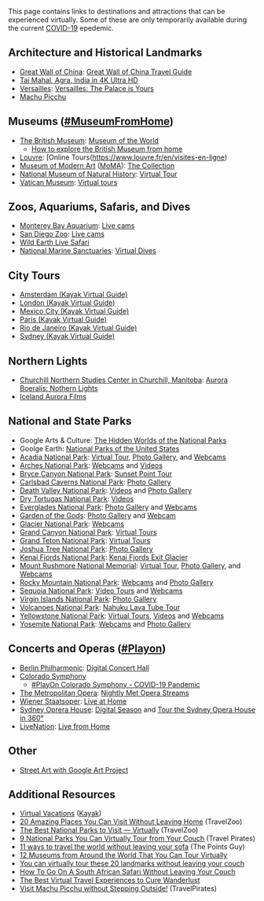 This page contains links to destinations and attractions that can be experienced virtually. Some of these are only temporarily available
during the current [COVID-19](https://www.cdc.gov/coronavirus/2019-nCoV/index.html) epedemic.

## Architecture and Historical Landmarks
* [Great Wall of China](https://www.chinahighlights.com/greatwall/): [Great Wall of China Travel Guide](https://www.thechinaguide.com/destination/great-wall-of-china)
* [Taj Mahal, Agra, India in 4K Ultra HD](https://www.youtube.com/watch?v=665AHTNpf2o)
* [Versailles](http://en.chateauversailles.fr/): [Versailles: The Palace is Yours](https://artsandculture.google.com/project/versailles)
* [Machu Picchu](https://artsandculture.google.com/streetview/santuario-historico-de-machu-picchu-casa-de-los-nobles/aQFExMrHgP-cnQ) 

## Museums ([#MuseumFromHome](https://twitter.com/hashtag/museumfromhome?lang=en))
* [The British Museum](https://blog.britishmuseum.org/): [Museum of the World](https://britishmuseum.withgoogle.com/)
  * [How to explore the British Museum from home](https://blog.britishmuseum.org/how-to-explore-the-british-museum-from-home/)
* [Louvre](https://www.louvre.fr/en): [Online Tours(https://www.louvre.fr/en/visites-en-ligne)
* [Museum of Modern Art](https://www.moma.org/) ([MoMA](https://artsandculture.google.com/partner/moma-the-museum-of-modern-art)): [The Collection](https://www.moma.org/collection/)
* [National Museum of Natural History](https://naturalhistory.si.edu/): [Virtual Tour](https://naturalhistory.si.edu/visit/virtual-tour)
* [Vatican Museum](http://www.museivaticani.va/content/museivaticani/en.html): [Virtual tours](http://www.museivaticani.va/content/museivaticani/en/collezioni/musei/tour-virtuali-elenco.1.html)

## Zoos, Aquariums, Safaris, and Dives
* [Monterey Bay Aquarium](https://www.montereybayaquarium.org/): [Live cams](https://www.montereybayaquarium.org/animals/live-cams)
* [San Diego Zoo](https://animals.sandiegozoo.org/): [Live cams](https://animals.sandiegozoo.org/live-cams)
* [Wild Earth Live Safari](https://www.facebook.com/WildEarthLIVE/videos/904091053345547/)
* [National Marine Sanctuaries](https://sanctuaries.noaa.gov/): [Virtual Dives](https://sanctuaries.noaa.gov/vr/)

## City Tours
* [Amsterdam (Kayak Virtual Guide)](https://www.kayak.com/c/escape/virtual-guides/amsterdam/)
* [London (Kayak Virtual Guide)](https://www.kayak.com/c/escape/virtual-guides/london/)
* [Mexico City (Kayak Virtual Guide)](https://www.kayak.com/c/escape/virtual-guides/mexico-city/)
* [Paris (Kayak Virtual Guide)](https://www.kayak.com/c/escape/virtual-guides/paris/)
* [Rio de Janeiro (Kayak Virtual Guide)](https://www.kayak.com/c/escape/virtual-guides/rio-de-janeiro/)
* [Sydney (Kayak Virtual Guide)](https://www.kayak.com/c/escape/virtual-guides/sydney/)

## Northern Lights
* [Churchill Northern Studies Center in Churchill, Manitoba](https://churchillscience.ca/): [Aurora Boeralis: Nothern Lights](https://explore.org/livecams/aurora-borealis-northern-lights/northern-lights-cam)
* [Iceland Aurora Films](https://vimeo.com/icelandaurorafilms/about)

## National and State Parks
* Google Arts & Culture: [The Hidden Worlds of the National Parks](https://artsandculture.withgoogle.com/en-us/national-parks-service/)
* Goolge Earth: [National Parks of the United States](https://earth.google.com/web/data=CiQSIhIgMzVhNjc1YmQ0NjVjMTFlOTg0Yjg1NTMyNWRjMDk2MzQ)
* [Acadia National Park](https://www.nps.gov/acad/index.htm): [Virtual Tour](https://www.nps.gov/acad/learn/photosmultimedia/virtualtour.htm), [Photo Gallery](https://www.nps.gov/acad/learn/photosmultimedia/photogallery.htm), and [Webcams](https://www.nps.gov/acad/learn/photosmultimedia/webcams.htm)
* [Arches National Park](https://www.nps.gov/arch/index.htm): [Webcams](https://www.nps.gov/arch/learn/photosmultimedia/webcams.htm) and [Videos](https://www.nps.gov/arch/learn/photosmultimedia/multimedia.htm)
* [Bryce Canyon National Park](https://www.nps.gov/brca/index.htm): [Sunset Point Tour](https://artsandculture.withgoogle.com/en-us/national-parks-service/bryce-canyon/sunset-point-tour)
* [Carlsbad Caverns National Park](https://www.nps.gov/cave/index.htm): [Photo Gallery](https://www.nps.gov/cave/learn/photosmultimedia/photogallery.htm)
* [Death Valley National Park](https://www.nps.gov/deva/index.htm): [Videos](https://www.nps.gov/deva/learn/photosmultimedia/videos.htm) and [Photo Gallery](https://www.nps.gov/deva/learn/photosmultimedia/photogallery.htm)
* [Dry Tortugas National Park](https://www.nps.gov/drto/index.htm): [Videos](https://www.nps.gov/drto/learn/photosmultimedia/videos.htm)
* [Everglades National Park](https://www.nps.gov/ever/index.htm): [Photo Gallery](https://www.nps.gov/ever/learn/photosmultimedia/photogallery.htm) and [Webcams](https://www.nps.gov/ever/learn/photosmultimedia/webcams.htm)
* [Garden of the Gods](https://www.gardenofgods.com/): [Photo Gallery](https://www.gardenofgods.com/your-visit/visit1/gallery) and [Webcam](https://www.gardenofgods.com/your-visit-mobile/live-web-cam)
* [Glacier National Park](https://www.nps.gov/glac/index.htm): [Webcams](https://www.nps.gov/glac/learn/photosmultimedia/webcams.htm)
* [Grand Canyon National Park](https://www.nps.gov/grca/index.htm): [Virtual Tours](https://www.nps.gov/grca/learn/photosmultimedia/virtualtour.htm)
* [Grand Teton National Park](https://www.nps.gov/grte/index.htm): [Virtual Tours](https://www.nps.gov/grte/learn/photosmultimedia/virtualtour.htm)
* [Joshua Tree National Park](https://www.nps.gov/jotr/index.htm): [Photo Gallery](https://www.nps.gov/jotr/learn/photosmultimedia/photogallery.htm)
* [Kenai Fjords National Park](https://www.nps.gov/kefj/index.htm): [Kenai Fjords Exit Glacier](https://artsandculture.withgoogle.com/en-us/national-parks-service/kenai-fjords/exit-glacier-tour)
* [Mount Rushmore National Memorial](https://www.nps.gov/moru/index.htm): [Virtual Tour](https://www.nps.gov/moru/learn/photosmultimedia/virtual-tour.htm), [Photo Gallery](https://www.nps.gov/moru/learn/photosmultimedia/photogallery.htm), and [Webcams](https://www.nps.gov/moru/learn/photosmultimedia/webcams.htm)
* [Rocky Mountain National Park](https://www.nps.gov/romo/index.htm): [Webcams](https://www.nps.gov/romo/learn/photosmultimedia/webcams.htm) and [Photo Gallery](https://www.nps.gov/romo/learn/photosmultimedia/photogallery.htm)
* [Sequoia National Park](https://www.nps.gov/seki/index.htm): [Video Tours](https://www.nps.gov/seki/learn/photosmultimedia/ehike.htm) and [Webcams](https://www.nps.gov/seki/learn/photosmultimedia/webcams.htm)
* [Virgin Islands National Park](https://www.nps.gov/viis/index.htm): [Photo Gallery](https://www.nps.gov/viis/learn/photosmultimedia/photo-gallery.htm) 
* [Volcanoes National Park](https://www.nps.gov/havo/index.htm): [Nahuku Lava Tube Tour](https://artsandculture.withgoogle.com/en-us/national-parks-service/hawaii-volcanoes/nahuku-lava-tube-tour)
* [Yellowstone National Park](https://www.nps.gov/yell/index.htm): [Virtual Tours](https://www.nps.gov/yell/learn/photosmultimedia/virtualtours.htm), [Videos](https://www.nps.gov/yell/learn/photosmultimedia/videos.htm) and [Webcams](https://www.nps.gov/yell/learn/photosmultimedia/webcams.htm)
* [Yosemite National Park](https://www.nps.gov/yose/index.htm): [Webcams](https://www.nps.gov/yose/learn/photosmultimedia/webcams.htm) and [Photo Gallery](https://www.nps.gov/yose/learn/photosmultimedia/photogallery.htm)

## Concerts and Operas ([#Playon](https://twitter.com/hashtag/playon))
* [Berlin Philharmonic](https://www.digitalconcerthall.com/en/home): [Digital Concert Hall](https://www.digitalconcerthall.com/en/live)
* [Colorado Symphony](https://coloradosymphony.org/)
  * [#PlayOn Colorado Symphony - COVID-19 Pandemic](https://www.youtube.com/watch?v=p09hpKAv9Jc)
* [The Metropolitan Opera](https://www.metopera.org/): [Nightly Met Opera Streams](https://www.metopera.org/user-information/nightly-met-opera-streams/)
* [Wiener Staatsoper](https://www.wiener-staatsoper.at/en/): [Live at Home](https://www.staatsoperlive.com/)
* [Sydney Oprera House](https://www.sydneyoperahouse.com/): [Digital Season](https://www.sydneyoperahouse.com/digital.html) and [Tour the Sydney Opera House in 360°](https://www.youtube.com/watch?v=_hunddVoMjo)
* [LiveNation](https://www.livenation.com/): [Live from Home](https://www.livenation.com/livefromhome)

## Other
* [Street Art with Google Art Project](https://streetart.withgoogle.com/en/)


## Additional Resources
* [Virtual Vacations](https://www.kayak.com/c/escape/virtual-guides/) ([Kayak](https://www.kayak.com/))
* [20 Amazing Places You Can Visit Without Leaving Home](https://www.travelzoo.com/blog/20-amazing-places-you-can-visit-without-leaving-home/) (TravelZoo)
* [The Best National Parks to Visit — Virtually](https://www.travelzoo.com/blog/the-best-national-parks-to-visit-virtually/) (TravelZoo)
* [9 National Parks You Can Virtually Tour from Your Couch](https://www.travelpirates.com/captains-log/9-national-parks-you-can-virtually-tour_12974) (Travel Pirates)
* [11 ways to travel the world without leaving your sofa](https://thepointsguy.com/guide/travel-from-home-virtual-experiences/) (The Points Guy)
* [12 Museums from Around the World That You Can Tour Virtually](https://www.travelandleisure.com/attractions/museums-galleries/museums-with-virtual-tours)
* [You can virtually tour these 20 landmarks without leaving your couch](https://www.msn.com/en-in/lifestyle/travel/you-can-virtually-tour-these-20-landmarks-without-leaving-your-couch)
* [How To Go On A South African Safari Without Leaving Your Couch](https://www.forbes.com/sites/katherineparkermagyar/2020/03/30/how-to-go-on-a-south-african-safari-without-leaving-your-couch/#7120555f777a)
* [The Best Virtual Travel Experiences to Cure Wanderlust](https://www.buzzfeed.com/annahaines/virtual-travel-experiences)
* [Visit Machu Picchu without Stepping Outside!](https://www.travelpirates.com/captains-log/peru-machu-picchu-visit-from-the-sofa_13011) (TravelPirates)
